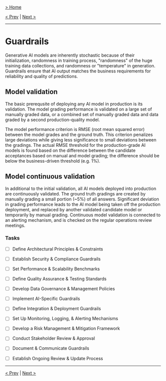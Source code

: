 [> Home](../readme.md)

[< Prev](readme)  |  [Next >](../6.Diagrams/readme.md)

---

# Guardrails

Generative AI models are inherently stochastic because of their initialization, randomness in training process, "randomness" of the huge training data collections, and randomness or "temperature" in generation. Guardrails ensure that AI output matches the business requirements for reliability and quality of predictions.


## Model validation

The basic prerequsite of deploying any AI model in production is its validation. The model grading performance is validated on a large set of manually graded data, or a combined set of manually graded data and data graded by a second production-quality model.

The model performance criterion is RMSE (root mean squared error) between the model grades and the ground truth. This criterion penalizes large deviations while giving less significance to small deviations between the gradings. The actual RMSE threshold for the production-grade AI models is found based on the difference between the candidate acceptances based on manual and model grading; the difference should be below the business-driven threshold (e.g. 1%).


## Model continuous validation

In additional to the initial validation, all AI models deployed into production are continuously validated. The ground truth gradings are created by manually grading a small portion (~5%) of all answers. Significant deviation in grading performance leads to the AI model being taken off the production deployment, and replaced by another validated candidate model or temporarily by manual grading. Continuous model validation is connected to an alerting mechanism, and is checked on the regular operations review meetings.



### **Tasks**
* [ ] Define Architectural Principles & Constraints
* [ ] Establish Security & Compliance Guardrails
* [ ] Set Performance & Scalability Benchmarks
* [ ] Define Quality Assurance & Testing Standards
* [ ] Develop Data Governance & Management Policies
* [ ] Implement AI-Specific Guardrails
* [ ] Define Integration & Deployment Guardrails
* [ ] Set Up Monitoring, Logging, & Alerting Mechanisms
* [ ] Develop a Risk Management & Mitigation Framework
* [ ] Conduct Stakeholder Review & Approval
* [ ] Document & Communicate Guardrails
* [ ] Establish Ongoing Review & Update Process



---

[< Prev](readme)  |  [Next >](../6.Diagrams/readme.md)
